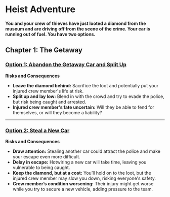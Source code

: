 # Heist Adventure

**You and your crew of thieves have just looted a diamond from the museum and are driving off from the scene of the crime. Your car is running out of fuel. You have two options.**

## Chapter 1: The Getaway

### [**Option 1: Abandon the Getaway Car and Split Up**](abandonCar.md) <br>

**Risks and Consequences**<br>

* **Leave the diamond behind:** Sacrifice the loot and potentially put your injured crew member's life at risk.
* **Split up and lay low:** Blend in with the crowd and try to evade the police, but risk being caught and arrested.
* **Injured crew member's fate uncertain:** Will they be able to fend for themselves, or will they become a liability?

---

### [**Option 2: Steal a New Car**](stealANewCar.md) <br>

**Risks and Consequences**<br>

* **Draw attention:** Stealing another car could attract the police and make your escape even more difficult.
* **Delay in escape:** Hotwiring a new car will take time, leaving you vulnerable to being caught.
* **Keep the diamond, but at a cost:** You’ll hold on to the loot, but the injured crew member may slow you down, risking everyone's safety.
* **Crew member’s condition worsening:** Their injury might get worse while you try to secure a new vehicle, adding pressure to the team.
